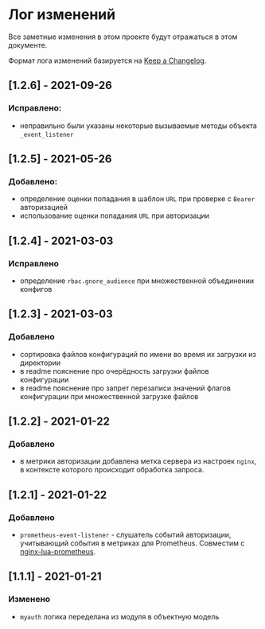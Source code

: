 # Лог изменений

Все заметные изменения в этом проекте будут отражаться в этом документе.

Формат лога изменений базируется на [Keep a Changelog](https://keepachangelog.com/en/1.0.0/).

## [1.2.6] - 2021-09-26

### Исправлено:

* неправильно были указаны некоторые вызываемые методы объекта `_event_listener`

## [1.2.5] - 2021-05-26

### Добавлено:

* определение оценки попадания в шаблон `URL` при проверке с `Bearer` авторизацией
* использование оценки попадания `URL` при авторизации

## [1.2.4] - 2021-03-03

### Исправлено

* определение `rbac.gnore_audience` при множественной объединении конфигов  

## [1.2.3] - 2021-03-03

### Добавлено

* сортировка файлов конфигураций по имени во время их загрузки из директории
* в readme пояснение про очерёдность загрузки файлов конфигурации
* в readme пояснение про запрет перезаписи значений флагов конфигурации при множественной загрузке файлов  

## [1.2.2] - 2021-01-22

### Добавлено

* в метрики авторизации добавлена метка сервера из настроек `nginx`, в контексте которого происходит обработка запроса. 

## [1.2.1] - 2021-01-22

### Добавлено

* `prometheus-event-listener` - слушатель событий авторизации, учитывающий события в метриках для Prometheus. Совместим с [nginx-lua-prometheus](https://github.com/knyar/nginx-lua-prometheus).

## [1.1.1] - 2021-01-21

### Изменено 

* `myauth` логика переделана из модуля в объектную модель